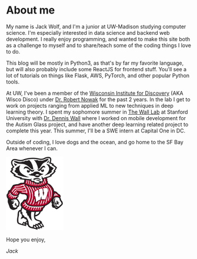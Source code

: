 About me
========

My name is Jack Wolf, and I'm a junior at UW-Madison studying computer science. I'm especially interested in data science and backend web development. I really enjoy programming, and wanted to make this site both as a challenge to myself and to share/teach some of the coding things I love to do.

This blog will be mostly in Python3, as that's by far my favorite language, but will also probably include some ReactJS for frontend stuff. You'll see a lot of tutorials on things like Flask, AWS, PyTorch, and other popular Python tools. 

At UW, I've been a member of the [Wisconsin Institute for Discovery](https://wid.wisc.edu/) (AKA Wisco Disco) under [Dr. Robert Nowak](https://nowak.ece.wisc.edu/) for the past 2 years. In the lab I get to work on projects ranging from applied ML to new techniques in deep learning theory. I spent my sophomore summer in [The Wall Lab](https://wall-lab.stanford.edu/) at Stanford University with [Dr. Dennis Wall](https://wall-lab.stanford.edu/people/current/dennis/) where I worked on mobile development for the Autism Glass project, and have another deep learning related project to complete this year. This summer, I'll be a SWE intern at Capital One in DC. 


Outside of coding, I love dogs and the ocean, and go home to the SF Bay Area whenever I can.

<img style="align: center; height: 200px" src="https://github.com/jackhwolf/blog/raw/master/src/posts/3c2f3b0527204695879ff9145ca479fa===1575184148/bucky.png">

Hope you enjoy, 

*Jack*